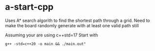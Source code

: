 # a-start-cpp

Uses A\* search algorith to find the shortest path through a grid.
Need to make the board randomly generate with at least one valid path still

Assuming your are using c++std=17
Start with

```
g++ -std=c++20 -o main && ./main.out"

```
